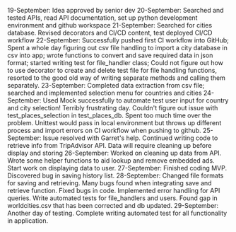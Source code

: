19-September: Idea approved by senior dev
20-September: Searched and tested APIs, read API documentation, set up python development environment and github workspace
21-September: Searched for cities database. Revised decorators and CI/CD content, test deployed CI/CD workflow
22-September: Successfully pushed first CI workflow into GitHub; Spent a whole day figuring out csv file handling to import a city database in csv into app; wrote functions to convert and save required data in json format; started writing test for file_handler class; Could not figure out how to use decorator to create and delete test file for file handling functions, resorted to the good old way of writing separate methods and calling them separately.
23-September: Completed data extraction from csv file; searched and implemented selection menu for countries and cities
24-September: Used Mock successfully to automate test user input for country and city selection! Terribly frustrating day. Couldn't figure out issue with test_places_selection in test_places_db. Spent too much time over the problem. Unittest would pass in local environment but throws up different process and import errors on CI workflow when pushing to github.
25-September: Issue resolved with Garret's help. Continued writing code to retrieve info from TripAdvisor API. Data will require cleaning up before display and storing
26-September: Worked on cleaning up data from API. Wrote some helper functions to aid lookup and remove embedded ads. Start work on displaying data to user.
27-September: Finished coding MVP. Discovered bug in saving history list. 
28-September: Changed file formats for saving and retrieving. Many bugs found when integrating save and retrieve function. Fixed bugs in code. Implemented error handling for API queries. Write automated tests for file_handlers and users. Found gap in worldcities.csv that has been corrected and db updated.
29-September: Another day of testing. Complete writing automated test for all functionality in application.